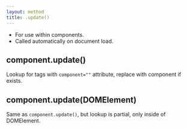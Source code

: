 ```yaml
---
layout: method
title: .update()
---
```


* For use within components. 
* Called automatically on document load.

## component.update()

Lookup for tags with `component=""` attribute, replace with component if exists.

## component.update(DOMElement)

Same as `component.update()`, but lookup is partial, only inside of DOMElement.
